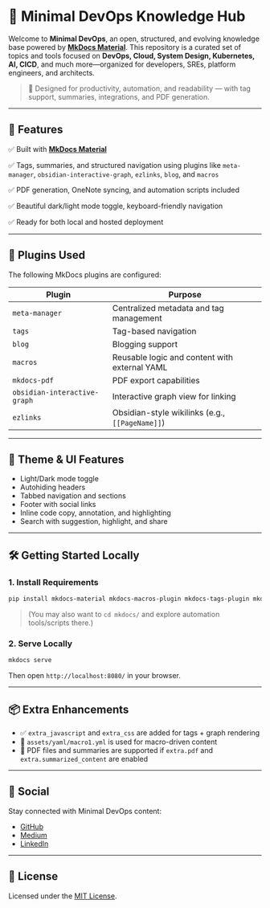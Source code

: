 # 📘 Minimal DevOps Knowledge Hub

Welcome to **Minimal DevOps**, an open, structured, and evolving knowledge base powered by **[MkDocs Material](https://squidfunk.github.io/mkdocs-material/)**. This repository is a curated set of topics and tools focused on **DevOps, Cloud, System Design, Kubernetes, AI, CICD**, and much more—organized for developers, SREs, platform engineers, and architects.

> 🧠 Designed for productivity, automation, and readability — with tag support, summaries, integrations, and PDF generation.

---

## 🚀 Features

✅ Built with [**MkDocs Material**](https://squidfunk.github.io/mkdocs-material/)

✅ Tags, summaries, and structured navigation using plugins like `meta-manager`, `obsidian-interactive-graph`, `ezlinks`, `blog`, and `macros`

✅ PDF generation, OneNote syncing, and automation scripts included

✅ Beautiful dark/light mode toggle, keyboard-friendly navigation

✅ Ready for both local and hosted deployment

---

## 🔌 Plugins Used

The following MkDocs plugins are configured:

| Plugin | Purpose |
|--------|---------|
| `meta-manager` | Centralized metadata and tag management |
| `tags` | Tag-based navigation |
| `blog` | Blogging support |
| `macros` | Reusable logic and content with external YAML |
| `mkdocs-pdf` | PDF export capabilities |
| `obsidian-interactive-graph` | Interactive graph view for linking |
| `ezlinks` | Obsidian-style wikilinks (e.g., `[[PageName]]`) |

---

## 🎨 Theme & UI Features

- Light/Dark mode toggle
- Autohiding headers
- Tabbed navigation and sections
- Footer with social links
- Inline code copy, annotation, and highlighting
- Search with suggestion, highlight, and share

---

## 🛠 Getting Started Locally

### 1. Install Requirements

```bash
pip install mkdocs-material mkdocs-macros-plugin mkdocs-tags-plugin mkdocs-blog-plugin mkdocs-meta-manager mkdocs-pdf obsidian-interactive-graph mkdocs-ezlinks
```

> (You may also want to `cd mkdocs/` and explore automation tools/scripts there.)

### 2. Serve Locally

```bash
mkdocs serve
```

Then open `http://localhost:8080/` in your browser.

---

## 📦 Extra Enhancements

- ✅ `extra_javascript` and `extra_css` are added for tags + graph rendering
- 📄 `assets/yaml/macro1.yml` is used for macro-driven content
- 📂 PDF files and summaries are supported if `extra.pdf` and `extra.summarized_content` are enabled

---

## 🔗 Social

Stay connected with Minimal DevOps content:

- [GitHub](https://github.com/MinimalDevops/shared-for-you)
- [Medium](https://medium.com/@minimaldevops)
- [LinkedIn](https://www.linkedin.com/company/minimal-devops)

---

## 📄 License

Licensed under the [MIT License](./LICENSE).